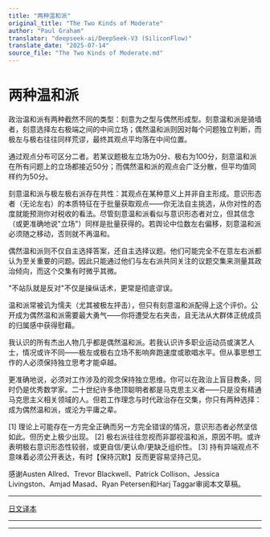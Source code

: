 ```yaml
---
title: "两种温和派"
original_title: "The Two Kinds of Moderate"
author: "Paul Graham"
translator: "deepseek-ai/DeepSeek-V3 (SiliconFlow)"
translate_date: "2025-07-14"
source_file: "The Two Kinds of Moderate.md"
---
```


# 两种温和派

政治温和派有两种截然不同的类型：刻意为之型与偶然形成型。刻意温和派是骑墙者，刻意选择左右极端之间的中间立场；偶然温和派则因对每个问题独立判断，而极左与极右往往同样荒谬，最终其观点平均落在中间位置。

通过观点分布可区分二者。若某议题极左立场为0分、极右为100分，刻意温和派在所有问题上的立场都接近50分；而偶然温和派的观点会广泛分散，但平均值同样约为50分。

刻意温和派与极左极右派存在共性：其观点在某种意义上并非自主形成。意识形态者（无论左右）的本质特征在于批量获取观点——你无法自主挑选，从你对性的态度就能预测你对税收的看法。尽管刻意温和派看似与意识形态者对立，但其信念（或更准确地说"立场"）同样是批量获得的。若舆论中位数左右偏移，刻意温和派必须随之移动，否则就不再温和。

偶然温和派则不仅自主选择答案，还自主选择议题。他们可能完全不在意左右派都认为至关重要的问题。因此只能通过他们与左右派共同关注的议题交集来测量其政治倾向，而这个交集有时微乎其微。

"不站队就是反对"不仅是操纵话术，更常是彻底谬误。

温和派常被讥为懦夫（尤其被极左抨击），但只有刻意温和派配得上这个评价。公开成为偶然温和派需要最大勇气——你将遭受左右夹击，且无法从大群体正统成员的归属感中获得慰藉。

我认识的所有杰出人物几乎都是偶然温和派。若我认识许多职业运动员或演艺人士，情况或许不同——极左或极右立场不影响奔跑速度或歌唱水平。但从事思想工作的人必须保持独立思考才能卓越。

更准确地说，必须对工作涉及的观念保持独立思维。你可以在政治上盲目教条，同时仍是优秀数学家。二十世纪许多绝顶聪明者都是马克思主义者——只是没有精通马克思主义相关领域的人。但若工作理念与时代政治存在交集，你只有两种选择：成为偶然温和派，或沦为平庸之辈。

[1] 理论上可能存在一方完全正确而另一方完全错误的情况，意识形态者必然坚信如此。但历史上极少出现。
[2] 极右派往往忽视而非鄙视温和派，原因不明。或许表明极右意识形态性较弱，或更自信/更认命/更缺乏组织性。
[3] 持有异端观点不意味着必须公开表达，有时【保持沉默】反而更容易坚持己见。

感谢Austen Allred、Trevor Blackwell、Patrick Collison、Jessica Livingston、Amjad Masad、Ryan Petersen和Harj Taggar审阅本文草稿。

---  
[日文译本](https://note.com/tokyojack/n/n64147f0ff2f3)

***  
  
---
